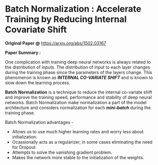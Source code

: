 # Batch Normalization : Accelerate Training by Reducing Internal Covariate Shift

**Original Paper @** https://arxiv.org/abs/1502.03167

**Paper Summary :** 

One complication with training deep neural networks is always related to the distribution of inputs. The distribution of input to each layer changes during the training phase since the parameters of the layers change. This phenomenon is known as ***INTERNAL CO-VARIATE SHIFT*** and is known to slow down the learning process. 

**Batch Normalization** is a technique to reduce the internal co-variate shift and improve the training speed, performance and stability of deep neural networks. Batch Normalization make normalization a part of the model architecture and considers normalization for each ***mini-batch*** during the training phase. 

Batch Normalization advantages - 

- Allows us to use much higher learning rates and worry less about initialization. 
- Ocassionally acts as a regularizer, in some cases eliminating the need for Dropout.
- Attempts to solve the vanishing gradient problem.
- Makes the network more stable to the initialization of the weights.

